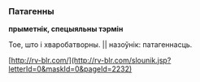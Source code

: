 ### Патагенны
**прыметнік, спецыяльны тэрмін**

Тое, што і хваробатворны. || назоўнік: патагеннасць.

<a rel="author">[http://rv-blr.com/](http://rv-blr.com/slounik.jsp?letterId=0&maskId=0&pageId=2232)</a>

